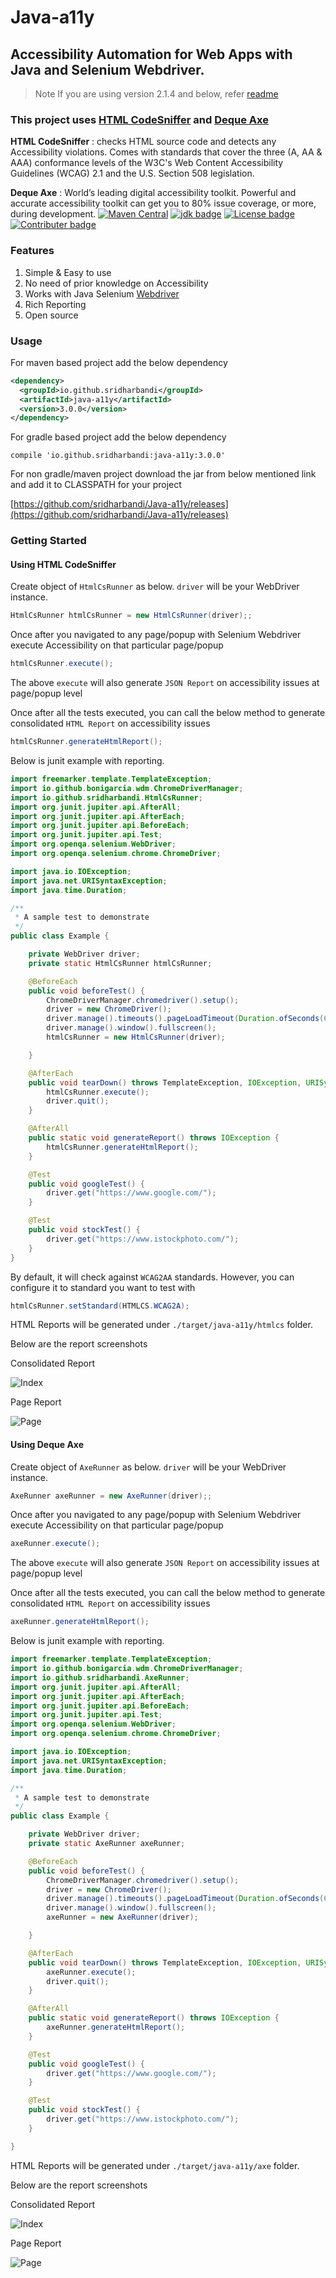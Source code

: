 # Java-a11y
## Accessibility Automation for Web Apps with Java and Selenium Webdriver.

>Note If you are using version 2.1.4 and below, refer [readme](/ReadMe_Pre.md)

### This project uses [HTML CodeSniffer](https://squizlabs.github.io/HTML_CodeSniffer/) and [Deque Axe](https://www.deque.com/)

**HTML CodeSniffer** : checks HTML source code and detects any Accessibility violations. Comes with standards that cover the three (A, AA & AAA) conformance levels of the W3C's Web Content Accessibility Guidelines (WCAG) 2.1 and the U.S. Section 508 legislation.

**Deque Axe** : World’s leading digital accessibility toolkit. Powerful and accurate accessibility toolkit can get you to 80% issue coverage, or more, during development.
[![Maven Central](https://img.shields.io/maven-central/v/io.github.sridharbandi/java-a11y.svg)](http://search.maven.org/#search|ga|1|g:"io.github.sridharbandi")
[![jdk badge](https://img.shields.io/badge/jdk-8-green.svg)](http://www.oracle.com/technetwork/java/javase/downloads/index.html)
[![License badge](https://img.shields.io/badge/license-MIT-blue.svg)](https://opensource.org/licenses/MIT)
[![Contributer badge](https://img.shields.io/github/contributors/sridharbandi/Java-a11y.svg)](https://github.com/sridharbandi/Java-a11y/graphs/contributors)

### Features
1. Simple & Easy to use
2. No need of prior knowledge on Accessibility
3. Works with Java Selenium [Webdriver](https://www.selenium.dev/projects/)
4. Rich Reporting
5. Open source

### Usage
For maven based project add the below dependency
```xml
<dependency>
  <groupId>io.github.sridharbandi</groupId>
  <artifactId>java-a11y</artifactId>
  <version>3.0.0</version>
</dependency>
```
For gradle based project add the below dependency
```
compile 'io.github.sridharbandi:java-a11y:3.0.0'
```
For non gradle/maven project download the jar from below mentioned link and add it to CLASSPATH for your project

[https://github.com/sridharbandi/Java-a11y/releases](https://github.com/sridharbandi/Java-a11y/releases)

### Getting Started
#### Using HTML CodeSniffer
Create object of `HtmlCsRunner` as below. `driver` will be your WebDriver instance.
```java
HtmlCsRunner htmlCsRunner = new HtmlCsRunner(driver);;
```

Once after you navigated to any page/popup with Selenium Webdriver execute Accessibility on that particular page/popup
```java
htmlCsRunner.execute();
```

The above `execute` will also generate `JSON Report` on accessibility issues at page/popup level

Once after all the tests executed, you can call the below method to generate consolidated `HTML Report` on accessibility issues
```java
htmlCsRunner.generateHtmlReport();
```

Below is junit example with reporting.

```java
import freemarker.template.TemplateException;
import io.github.bonigarcia.wdm.ChromeDriverManager;
import io.github.sridharbandi.HtmlCsRunner;
import org.junit.jupiter.api.AfterAll;
import org.junit.jupiter.api.AfterEach;
import org.junit.jupiter.api.BeforeEach;
import org.junit.jupiter.api.Test;
import org.openqa.selenium.WebDriver;
import org.openqa.selenium.chrome.ChromeDriver;

import java.io.IOException;
import java.net.URISyntaxException;
import java.time.Duration;

/**
 * A sample test to demonstrate
 */
public class Example {

    private WebDriver driver;
    private static HtmlCsRunner htmlCsRunner;

    @BeforeEach
    public void beforeTest() {
        ChromeDriverManager.chromedriver().setup();
        driver = new ChromeDriver();
        driver.manage().timeouts().pageLoadTimeout(Duration.ofSeconds(60));
        driver.manage().window().fullscreen();
        htmlCsRunner = new HtmlCsRunner(driver);

    }

    @AfterEach
    public void tearDown() throws TemplateException, IOException, URISyntaxException {
        htmlCsRunner.execute();
        driver.quit();
    }

    @AfterAll
    public static void generateReport() throws IOException {
        htmlCsRunner.generateHtmlReport();
    }

    @Test
    public void googleTest() {
        driver.get("https://www.google.com/");
    }

    @Test
    public void stockTest() {
        driver.get("https://www.istockphoto.com/");
    }
}
```

By default, it will check against `WCAG2AA` standards. However, you can configure it to standard you want to test with
```java
htmlCsRunner.setStandard(HTMLCS.WCAG2A);
```

HTML Reports will be generated under `./target/java-a11y/htmlcs` folder.

Below are the report screenshots

Consolidated Report

![Index](/readme/htmlcs_index.png)

Page Report

![Page](/readme/htmlcs_page.png)

#### Using Deque Axe
Create object of `AxeRunner` as below. `driver` will be your WebDriver instance.
```java
AxeRunner axeRunner = new AxeRunner(driver);;
```

Once after you navigated to any page/popup with Selenium Webdriver execute Accessibility on that particular page/popup
```java
axeRunner.execute();
```

The above `execute` will also generate `JSON Report` on accessibility issues at page/popup level

Once after all the tests executed, you can call the below method to generate consolidated `HTML Report` on accessibility issues
```java
axeRunner.generateHtmlReport();
```

Below is junit example with reporting.

```java
import freemarker.template.TemplateException;
import io.github.bonigarcia.wdm.ChromeDriverManager;
import io.github.sridharbandi.AxeRunner;
import org.junit.jupiter.api.AfterAll;
import org.junit.jupiter.api.AfterEach;
import org.junit.jupiter.api.BeforeEach;
import org.junit.jupiter.api.Test;
import org.openqa.selenium.WebDriver;
import org.openqa.selenium.chrome.ChromeDriver;

import java.io.IOException;
import java.net.URISyntaxException;
import java.time.Duration;

/**
 * A sample test to demonstrate
 */
public class Example {

    private WebDriver driver;
    private static AxeRunner axeRunner;

    @BeforeEach
    public void beforeTest() {
        ChromeDriverManager.chromedriver().setup();
        driver = new ChromeDriver();
        driver.manage().timeouts().pageLoadTimeout(Duration.ofSeconds(60));
        driver.manage().window().fullscreen();
        axeRunner = new AxeRunner(driver);

    }

    @AfterEach
    public void tearDown() throws TemplateException, IOException, URISyntaxException {
        axeRunner.execute();
        driver.quit();
    }

    @AfterAll
    public static void generateReport() throws IOException {
        axeRunner.generateHtmlReport();
    }

    @Test
    public void googleTest() {
        driver.get("https://www.google.com/");
    }

    @Test
    public void stockTest() {
        driver.get("https://www.istockphoto.com/");
    }

}
```

HTML Reports will be generated under `./target/java-a11y/axe` folder.

Below are the report screenshots

Consolidated Report

![Index](/readme/axe_index.png)

Page Report

![Page](/readme/axe_page.png)
